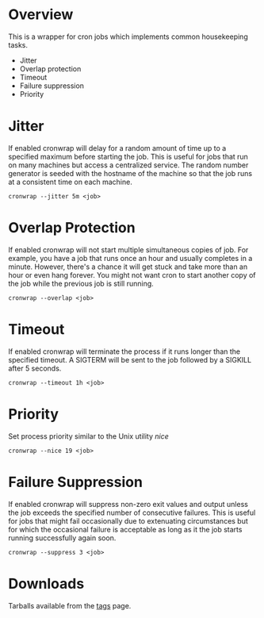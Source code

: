 # Overview #

This is a wrapper for cron jobs which implements common housekeeping tasks.

- Jitter
- Overlap protection
- Timeout
- Failure suppression
- Priority

# Jitter #

If enabled cronwrap will delay for a random amount of time up to a specified
maximum before starting the job. This is useful for jobs that run on many
machines but access a centralized service. The random number generator is
seeded with the hostname of the machine so that the job runs at a consistent
time on each machine.

    cronwrap --jitter 5m <job>

# Overlap Protection #

If enabled cronwrap will not start multiple simultaneous copies of job. For
example, you have a job that runs once an hour and usually completes in a
minute. However, there's a chance it will get stuck and take more than an hour
or even hang forever. You might not want cron to start another copy of the job
while the previous job is still running.

    cronwrap --overlap <job>

# Timeout #

If enabled cronwrap will terminate the process if it runs longer than the
specified timeout.  A SIGTERM will be sent to the job followed by a SIGKILL
after 5 seconds.

    cronwrap --timeout 1h <job>

# Priority #

Set process priority similar to the Unix utility _nice_

    cronwrap --nice 19 <job>

# Failure Suppression #

If enabled cronwrap will suppress non-zero exit values and output unless the
job exceeds the specified number of consecutive failures. This is useful for
jobs that might fail occasionally due to extenuating circumstances but for
which the occasional failure is acceptable as long as it the job starts
running successfully again soon.

    cronwrap --suppress 3 <job>

# Downloads #

Tarballs available from the
[tags](https://github.com/jheiss/gocronwrap/tags) page.

